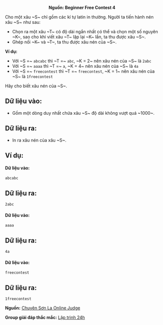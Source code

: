 **<center>Nguồn: Beginner Free Contest 4</center>**

Cho một xâu ~S~ chỉ gồm các kí tự latin in thường. Người ta tiến hành nén xâu ~S~ như sau:
- Chọn ra một xâu ~T~ có độ dài ngắn nhất có thể và chọn một số nguyên ~K~, sao cho khi viết xâu ~T~ lặp lại ~K~ lần, ta thu được xâu ~S~.
- Ghép nối ~K~ và ~T~, ta thu được xâu nén của ~S~.

**Ví dụ:**
- Với ~S =~ `abcabc` thì ~T =~ `abc`, ~K = 2~ nên xâu nén của ~S~ là `2abc`
- Với ~S =~ `aaaa` thì ~T =~ `a`, ~K = 4~ nên xâu nén của ~S~ là `4a`
- Với ~S =~ `freecontest` thì ~T =~ `freecontest`, ~K = 1~ nên xâu nén của ~S~ là `1freecontest`

Hãy cho biết xâu nén của ~S~.

## Dữ liệu vào:
- Gồm một dòng duy nhất chứa xâu ~S~ độ dài không vượt quá ~1000~.

## Dữ liệu ra:
- In ra xâu nén của xâu ~S~.

## Ví dụ:
#### Dữ liệu vào:
```
abcabc
```

## Dữ liệu ra:
```
2abc
```

#### Dữ liệu vào:
```
aaaa
```

## Dữ liệu ra:
```
4a
```

#### Dữ liệu vào:
```
freecontest
```

## Dữ liệu ra:
```
1freecontest
```
**Nguồn:** [Chuyên Sơn La Online Judge](http://csloj.ddns.net/)

**Group giải đáp thắc mắc:** [Lập trình 24h](https://www.facebook.com/groups/1386904321519984)
